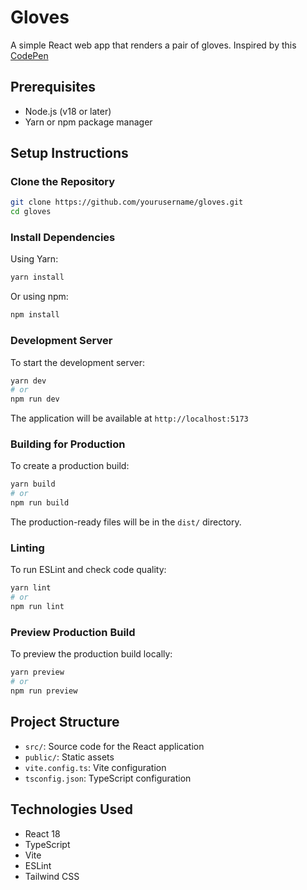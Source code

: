 # Gloves

A simple React web app that renders a pair of gloves. Inspired by this [CodePen](https://codepen.io/vicmguedes/pen/MWKZOdZ)


## Prerequisites

- Node.js (v18 or later)
- Yarn or npm package manager

## Setup Instructions

### Clone the Repository

```bash
git clone https://github.com/yourusername/gloves.git
cd gloves
```

### Install Dependencies

Using Yarn:
```bash
yarn install
```

Or using npm:
```bash
npm install
```

### Development Server

To start the development server:

```bash
yarn dev
# or
npm run dev
```

The application will be available at `http://localhost:5173`

### Building for Production

To create a production build:

```bash
yarn build
# or
npm run build
```

The production-ready files will be in the `dist/` directory.

### Linting

To run ESLint and check code quality:

```bash
yarn lint
# or
npm run lint
```

### Preview Production Build

To preview the production build locally:

```bash
yarn preview
# or
npm run preview
```

## Project Structure

- `src/`: Source code for the React application
- `public/`: Static assets
- `vite.config.ts`: Vite configuration
- `tsconfig.json`: TypeScript configuration

## Technologies Used

- React 18
- TypeScript
- Vite
- ESLint
- Tailwind CSS